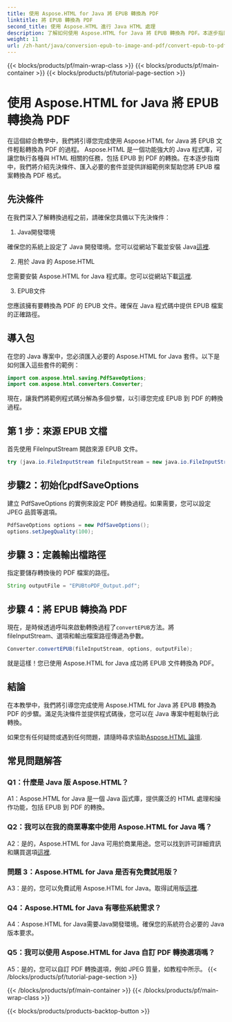 ```yaml
---
title: 使用 Aspose.HTML for Java 將 EPUB 轉換為 PDF
linktitle: 將 EPUB 轉換為 PDF
second_title: 使用 Aspose.HTML 進行 Java HTML 處理
description: 了解如何使用 Aspose.HTML for Java 將 EPUB 轉換為 PDF。本逐步指南涵蓋先決條件、套件匯入和程式碼範例。開始將 EPUB 轉換為 PDF。
weight: 11
url: /zh-hant/java/conversion-epub-to-image-and-pdf/convert-epub-to-pdf/
---
```


{{< blocks/products/pf/main-wrap-class >}}
{{< blocks/products/pf/main-container >}}
{{< blocks/products/pf/tutorial-page-section >}}

# 使用 Aspose.HTML for Java 將 EPUB 轉換為 PDF

在這個綜合教學中，我們將引導您完成使用 Aspose.HTML for Java 將 EPUB 文件輕鬆轉換為 PDF 的過程。 Aspose.HTML 是一個功能強大的 Java 程式庫，可讓您執行各種與 HTML 相關的任務，包括 EPUB 到 PDF 的轉換。在本逐步指南中，我們將介紹先決條件、匯入必要的套件並提供詳細範例來幫助您將 EPUB 檔案轉換為 PDF 格式。

## 先決條件

在我們深入了解轉換過程之前，請確保您具備以下先決條件：

1. Java開發環境

確保您的系統上設定了 Java 開發環境。您可以從網站下載並安裝 Java[這裡](https://www.oracle.com/java/).

2. 用於 Java 的 Aspose.HTML

您需要安裝 Aspose.HTML for Java 程式庫。您可以從網站下載[這裡](https://releases.aspose.com/html/java/).

3. EPUB文件

您應該擁有要轉換為 PDF 的 EPUB 文件。確保在 Java 程式碼中提供 EPUB 檔案的正確路徑。

## 導入包

在您的 Java 專案中，您必須匯入必要的 Aspose.HTML for Java 套件。以下是如何匯入這些套件的範例：

```java
import com.aspose.html.saving.PdfSaveOptions;
import com.aspose.html.converters.Converter;
```

現在，讓我們將範例程式碼分解為多個步驟，以引導您完成 EPUB 到 PDF 的轉換過程。

## 第 1 步：來源 EPUB 文檔

首先使用 FileInputStream 開啟來源 EPUB 文件。

```java
try (java.io.FileInputStream fileInputStream = new java.io.FileInputStream("input.epub")) {
```

## 步驟2：初始化pdfSaveOptions

建立 PdfSaveOptions 的實例來設定 PDF 轉換過程。如果需要，您可以設定 JPEG 品質等選項。

```java
PdfSaveOptions options = new PdfSaveOptions();
options.setJpegQuality(100);
```

## 步驟 3：定義輸出檔路徑

指定要儲存轉換後的 PDF 檔案的路徑。

```java
String outputFile = "EPUBtoPDF_Output.pdf";
```

## 步驟 4：將 EPUB 轉換為 PDF

現在，是時候透過呼叫來啟動轉換過程了`convertEPUB`方法。將 fileInputStream、選項和輸出檔案路徑傳遞為參數。

```java
Converter.convertEPUB(fileInputStream, options, outputFile);
```

就是這樣！您已使用 Aspose.HTML for Java 成功將 EPUB 文件轉換為 PDF。

## 結論

在本教學中，我們將引導您完成使用 Aspose.HTML for Java 將 EPUB 轉換為 PDF 的步驟。滿足先決條件並提供程式碼後，您可以在 Java 專案中輕鬆執行此轉換。

如果您有任何疑問或遇到任何問題，請隨時尋求協助[Aspose.HTML 論壇](https://forum.aspose.com/).

## 常見問題解答

### Q1：什麼是 Java 版 Aspose.HTML？

A1：Aspose.HTML for Java 是一個 Java 函式庫，提供廣泛的 HTML 處理和操作功能，包括 EPUB 到 PDF 的轉換。

### Q2：我可以在我的商業專案中使用 Aspose.HTML for Java 嗎？

 A2：是的，Aspose.HTML for Java 可用於商業用途。您可以找到許可詳細資訊和購買選項[這裡](https://purchase.aspose.com/buy).

### 問題 3：Aspose.HTML for Java 是否有免費試用版？

A3：是的，您可以免費試用 Aspose.HTML for Java。取得試用版[這裡](https://releases.aspose.com/html/java).

### Q4：Aspose.HTML for Java 有哪些系統需求？

A4：Aspose.HTML for Java需要Java開發環境。確保您的系統符合必要的 Java 版本要求。

### Q5：我可以使用 Aspose.HTML for Java 自訂 PDF 轉換選項嗎？

A5：是的，您可以自訂 PDF 轉換選項，例如 JPEG 質量，如教程中所示。
{{< /blocks/products/pf/tutorial-page-section >}}

{{< /blocks/products/pf/main-container >}}
{{< /blocks/products/pf/main-wrap-class >}}

{{< blocks/products/products-backtop-button >}}
